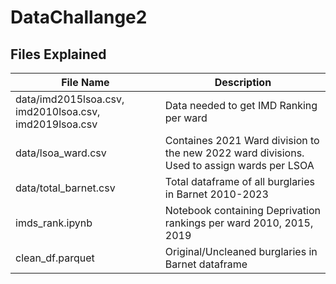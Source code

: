 # DataChallange2
## Files Explained
| File Name | Description                    |
| ------------- | ------------------------------ |
| data/imd2015lsoa.csv, imd2010lsoa.csv, imd2019lsoa.csv | Data needed to get IMD Ranking per ward |
| data/lsoa_ward.csv   | Containes 2021 Ward division to the new 2022 ward divisions. Used to assign wards per LSOA |
| data/total_barnet.csv | Total dataframe of all burglaries in Barnet 2010-2023 |
| imds_rank.ipynb | Notebook containing Deprivation rankings per ward 2010, 2015, 2019 |
| clean_df.parquet | Original/Uncleaned burglaries in Barnet dataframe |
